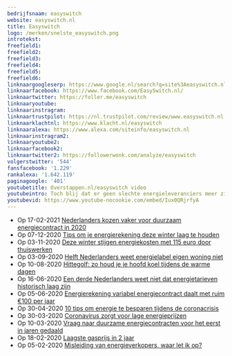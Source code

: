 ```yaml
---
bedrijfsnaam: easyswitch  
website: easyswitch.nl   
title: Easyswitch  
logo: /merken/snelste_easyswitch.png  
introtekst:   
freefield1:   
freefield2:   
freefield3:   
freefield4:   
freefield5:   
freefield6:   
linknaargoogleserp: https://www.google.nl/search?q=site%3Aeasyswitch.nl  
linknaarfacebook: https://www.facebook.com/EasySwitch.nl/  
linknaartwitter: https://foller.me/easyswitch  
linknaaryoutube:   
linknaarinstragram:   
linknaartrustpilot: https://nl.trustpilot.com/review/www.easyswitch.nl  
linknaarklachtnl: https://www.klacht.nl/easyswitch  
linknaaralexa: https://www.alexa.com/siteinfo/easyswitch.nl  
linknaarinstragram2:   
linknaaryoutube2:   
linknaarfacebook2:   
linknaartwitter2: https://followerwonk.com/analyze/easyswitch  
volgerstwitter: '544'  
fansfacebook: '1.229'  
rankalexa: '1.642.119'  
paginagoogle: '401'  
youtubetitle: Overstappen.nl/easyswitch video  
youtubeintro: Toch blij dat er geen slechte energieleveranciers meer zijn. Je kies gewoon de goedkoopste of duurzaamste.  
youtubevid: https://www.youtube-nocookie.com/embed/Iux0QRjrfyA  
---
```


 


- Op 17-02-2021 [Nederlanders kozen vaker voor duurzaam energiecontract in 2020](https://www.easyswitch.nl/nieuws/nederland-koos-vaker-voor-duurzaam-energiecontract-in-2020/)
- Op 07-12-2020 [Tips om je energierekening deze winter laag te houden](https://www.easyswitch.nl/nieuws/acht-tips-om-je-energierekening-deze-winter-laag-te-houden/)
- Op 03-11-2020 [Deze winter stijgen energiekosten met 115 euro door thuiswerken](https://www.easyswitch.nl/nieuws/deze-winter-stijgen-energiekosten-met-115-euro-door-thuiswerken/)
- Op 03-09-2020 [Helft Nederlanders weet energielabel eigen woning niet](https://www.easyswitch.nl/nieuws/helft-nederlanders-weet-energielabel-eigen-woning-niet/)
- Op 10-08-2020 [Hittegolf: zo houd je je hoofd koel tijdens de warme dagen](https://www.easyswitch.nl/nieuws/zo-houd-je-je-hoofd-koel-tijdens-de-warme-dagen/)
- Op 16-06-2020 [Een derde Nederlanders weet niet dat energietarieven historisch laag zijn](https://www.easyswitch.nl/nieuws/een-derde-nederlanders-weet-niet-dat-energietarieven-historisch-laag-zijn/)
- Op 05-06-2020 [Energierekening variabel energiecontract daalt met ruim €100 per jaar](https://www.easyswitch.nl/nieuws/energierekening-variabel-energiecontract-daalt-met-ruim-100-euro-per-jaar/)
- Op 30-04-2020 [10 tips om energie te besparen tijdens de coronacrisis](https://www.easyswitch.nl/nieuws/10-tips-om-energie-te-besparen-tijdens-de-coronacrisis/)
- Op 30-03-2020 [Coronavirus zorgt voor lage energieprijzen](https://www.easyswitch.nl/nieuws/coronavirus-zorgt-voor-lage-energieprijzen/)
- Op 10-03-2020 [Vraag naar duurzame energiecontracten voor het eerst in jaren gedaald](https://www.easyswitch.nl/nieuws/vraag-naar-duurzame-energiecontracten-voor-het-eerst-in-jaren-gedaald/)
- Op 18-02-2020 [Laagste gasprijs in 2 jaar](https://www.easyswitch.nl/nieuws/laagste-gasprijs-in-2-jaar/)
- Op 05-02-2020 [Misleiding van energieverkopers, waar let ik op?](https://www.easyswitch.nl/nieuws/energieverkopers-aan-de-deur-en-telefoon/)
